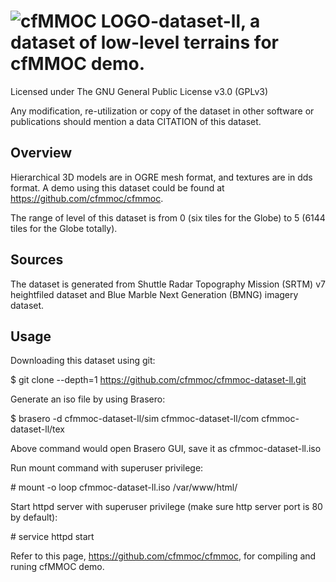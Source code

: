 # ![cfMMOC LOGO](https://github.com/cfmmoc/cfmmoc/blob/master/cfmmoc.png)-dataset-ll, a dataset of low-level terrains for cfMMOC demo.
Licensed under The GNU General Public License v3.0 (GPLv3)

Any modification, re-utilization or copy of the dataset in other software or publications should mention a data CITATION of this dataset.

## Overview

Hierarchical 3D models are in OGRE mesh format, and textures are in dds format. A demo using this dataset could be found at https://github.com/cfmmoc/cfmmoc.

The range of level of this dataset is from 0 (six tiles for the Globe) to 5 (6144 tiles for the Globe totally).

## Sources

The dataset is generated from Shuttle Radar Topography Mission (SRTM) v7 heightfiled dataset and Blue Marble Next Generation (BMNG) imagery dataset.

## Usage

Downloading this dataset using git:

$ git clone --depth=1 https://github.com/cfmmoc/cfmmoc-dataset-ll.git

Generate an iso file by using Brasero:

$ brasero -d cfmmoc-dataset-ll/sim cfmmoc-dataset-ll/com cfmmoc-dataset-ll/tex

Above command would open Brasero GUI, save it as cfmmoc-dataset-ll.iso

Run mount command with superuser privilege:

\# mount -o loop cfmmoc-dataset-ll.iso /var/www/html/

Start httpd server with superuser privilege (make sure http server port is 80 by default):

\# service httpd start

Refer to this page, https://github.com/cfmmoc/cfmmoc, for compiling and runing cfMMOC demo.
